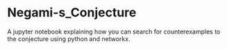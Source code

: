 # Negami-s_Conjecture #

A jupyter notebook explaining how you can search for counterexamples to the conjecture using python and networkx.

